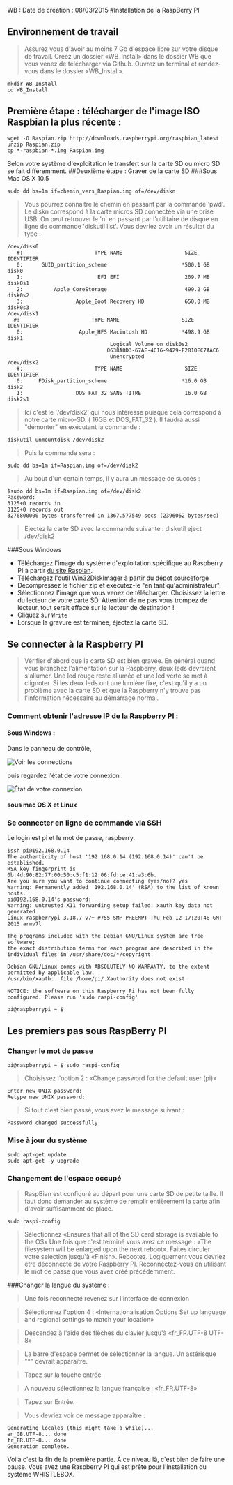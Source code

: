WB : Date de création :  08/03/2015
#Installation de la RaspBerry PI

## Environnement de travail
>Assurez vous d'avoir au moins 7 Go d'espace libre sur votre disque de travail.
>Créez un dossier «WB_Install» dans le dossier WB que vous venez de télécharger via Github.
>Ouvrez un terminal et rendez-vous dans le dossier «WB_Install».

    mkdir WB_Install
    cd WB_Install

## Première étape : télécharger de l'image ISO Raspbian la plus récente :
    wget -O Raspian.zip http://downloads.raspberrypi.org/raspbian_latest
    unzip Raspian.zip
    cp *-raspbian-*.img Raspian.img

Selon votre système d'exploitation le transfert sur la carte SD ou micro SD se fait différemment.
##Deuxième étape : Graver de la carte SD 
###Sous Mac OS X 10.5

    sudo dd bs=1m if=chemin_vers_Raspian.img of=/dev/diskn

>Vous pourrez connaitre le chemin en passant par la commande 'pwd'.
>Le diskn correspond à la carte micros SD connectée via une prise USB. 
>On peut retrouver le 'n' en passant par l'utilitaire de disque en ligne de commande 'diskutil list'. Vous devriez avoir un résultat du type :

    /dev/disk0
       #:                       TYPE NAME                    SIZE       IDENTIFIER
       0:      GUID_partition_scheme                        *500.1 GB   disk0
       1:                        EFI EFI                     209.7 MB   disk0s1
       2:          Apple_CoreStorage                         499.2 GB   disk0s2
       3:                 Apple_Boot Recovery HD             650.0 MB   disk0s3
    /dev/disk1
      #:                       TYPE NAME                    SIZE       IDENTIFIER
       0:                  Apple_HFS Macintosh HD           *498.9 GB   disk1
                                     Logical Volume on disk0s2
                                    0638A8D3-67AE-4C16-9429-F2810EC7AAC6
                                     Unencrypted
    /dev/disk2
       #:                       TYPE NAME                    SIZE       IDENTIFIER
       0:     FDisk_partition_scheme                        *16.0 GB    disk2
       1:                 DOS_FAT_32 SANS TITRE              16.0 GB    disk2s1

>Ici c'est le '/dev/disk2' qui  nous intéresse puisque cela correspond à notre carte micro-SD. ( 16GB et DOS_FAT_32 ).
>Il faudra aussi "démonter" en exécutant la commande :

    diskutil unmountdisk /dev/disk2

>Puis la commande sera : 

    sudo dd bs=1m if=Raspian.img of=/dev/disk2

>Au bout d'un certain temps, il y aura un message de succès :

    $sudo dd bs=1m if=Raspian.img of=/dev/disk2
    Password:
    3125+0 records in
    3125+0 records out
    3276800000 bytes transferred in 1367.577549 secs (2396062 bytes/sec)

>Ejectez la carte SD avec la commande suivante :
    diskutil eject /dev/disk2


###Sous Windows
* Téléchargez l'image du système d'exploitation spécifique au Raspberry PI à partir [du site Raspian](http://downloads.raspberrypi.org/raspbian_latest).
* Téléchargez l'outil Win32DiskImager à partir du [dépot sourceforge](http://sourceforge.net/projects/win32diskimager/)
* Décompressez le fichier zip et exécutez-le "en tant qu'administrateur".
* Sélectionnez l'image que vous venez de télécharger. Choisissez la lettre du lecteur de votre carte SD.
Attention de ne pas vous trompez de lecteur, tout serait effacé sur le lecteur de destination !
* Cliquez sur `Write`
* Lorsque la gravure est terminée, éjectez la carte SD.

## Se connecter à la Raspberry PI

>Vérifier d'abord que la carte SD est bien gravée. En général quand vous branchez l'alimentation sur la Raspberry, deux leds devraient s'allumer. Une led rouge reste allumée et une led verte se met à clignoter. Si les deux leds ont une lumière fixe, c'est qu'il y a un problème avec la carte SD et que la Raspberry n'y trouve pas l'information nécessaire au démarrage normal.

### Comment obtenir l'adresse IP de la Raspberry PI :

#### Sous Windows :
Dans le panneau de contrôle, 

![Voir les connections](http://www.hacktrix.com/wp-content/uploads/2010/09/delete-dial-up-connection-in-windows-7.png)

puis regardez l'état de votre connexion :

![État de votre connexion](http://www.home-network-help.com/images/network-connexion-status-for-network-adapter.jpg)
#### sous mac OS X et Linux
>

### Se connecter en ligne de commande via SSH

Le login est pi et le mot de passe, raspberry.

    $ssh pi@192.168.0.14
    The authenticity of host '192.168.0.14 (192.168.0.14)' can't be established.
    RSA key fingerprint is 0b:4d:90:82:77:00:50:c5:f1:12:06:fd:ce:41:a3:6b.
    Are you sure you want to continue connecting (yes/no)? yes
    Warning: Permanently added '192.168.0.14' (RSA) to the list of known hosts.
    pi@192.168.0.14's password: 
    Warning: untrusted X11 forwarding setup failed: xauth key data not generated
    Linux raspberrypi 3.18.7-v7+ #755 SMP PREEMPT Thu Feb 12 17:20:48 GMT 2015 armv7l
    
    The programs included with the Debian GNU/Linux system are free software;
    the exact distribution terms for each program are described in the
    individual files in /usr/share/doc/*/copyright.
    
    Debian GNU/Linux comes with ABSOLUTELY NO WARRANTY, to the extent
    permitted by applicable law.
    /usr/bin/xauth:  file /home/pi/.Xauthority does not exist
    
    NOTICE: the software on this Raspberry Pi has not been fully configured. Please run 'sudo raspi-config'
    
    pi@raspberrypi ~ $

## Les premiers pas sous RaspBerry PI
### Changer le mot de passe

    pi@raspberrypi ~ $ sudo raspi-config

>Choisissez l'option 2 : «Change password for the default user (pi)» 

    Enter new UNIX password: 
    Retype new UNIX password:

>Si tout c'est bien passé, vous avez le message suivant :

    Password changed successfully

### Mise à jour du système

    sudo apt-get update
    sudo apt-get -y upgrade

### Changement de l'espace occupé

>RaspBian est configuré au départ pour une carte SD de petite taille. Il faut donc demander au système de remplir entièrement la carte afin d'avoir suffisamment de place.

    sudo raspi-config

>Sélectionnez «Ensures that all of the SD card storage is available to the OS»
>Une fois que c'est terminé vous avez ce message : «The filesystem will be enlarged upon the next reboot».
>Faites circuler votre selection jusqu'à «Finish».
>Rebootez.
>Logiquement vous devriez être déconnecté de votre Raspberry PI. Reconnectez-vous en utilisant le mot de passe que vous avez créé précédemment.

###Changer la langue du système :

>Une fois reconnecté revenez sur l'interface de connexion

>Sélectionnez l'option 4 : «Internationalisation Options   Set up language and regional settings to match your location»

>Descendez à l'aide des flèches du clavier jusqu'à «fr_FR.UTF-8 UTF-8»

>La barre d'espace permet de sélectionner la langue. Un astérisque "*" devrait apparaître.

>Tapez sur la touche entrée

>A nouveau sélectionnez la langue française : «fr_FR.UTF-8»

>Tapez sur Entrée.

>Vous devriez voir ce message apparaître :

    Generating locales (this might take a while)...
    en_GB.UTF-8... done
    fr_FR.UTF-8... done
    Generation complete.

Voilà c'est la fin de la première partie. À ce niveau là, c'est bien de faire une pause. Vous avez une Raspberry PI qui est prête pour l'installation du système WHISTLEBOX.
